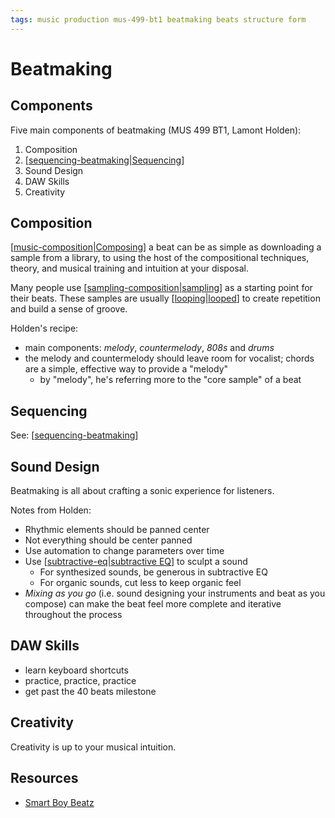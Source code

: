 ```yaml
---
tags: music production mus-499-bt1 beatmaking beats structure form
---
```


# Beatmaking

## Components

Five main components of beatmaking (MUS 499 BT1, Lamont Holden):

1. Composition
2. [[sequencing-beatmaking|Sequencing]]
3. Sound Design
4. DAW Skills
5. Creativity

## Composition

[[music-composition|Composing]] a beat can be as simple as downloading a sample from a library, to using the host of the compositional techniques, theory, and musical training and intuition at your disposal.

Many people use [[sampling-composition|sampling]] as a starting point for their beats. These samples are usually [[looping|looped]] to create repetition and build a sense of groove.

Holden's recipe:

- main components: _melody_, _countermelody_, _808s_ and _drums_
- the melody and countermelody should leave room for vocalist; chords are a simple, effective way to provide a "melody"
  - by "melody", he's referring more to the "core sample" of a beat

## Sequencing

See: [[sequencing-beatmaking]]

## Sound Design

Beatmaking is all about crafting a sonic experience for listeners.

Notes from Holden:

- Rhythmic elements should be panned center
- Not everything should be center panned
- Use automation to change parameters over time
- Use [[subtractive-eq|subtractive EQ]] to sculpt a sound
  - For synthesized sounds, be generous in subtractive EQ
  - For organic sounds, cut less to keep organic feel
- _Mixing as you go_ (i.e. sound designing your instruments and beat as you compose) can make the beat feel more complete and iterative throughout the process

## DAW Skills

- learn keyboard shortcuts
- practice, practice, practice
- get past the 40 beats milestone

## Creativity

Creativity is up to your musical intuition.

## Resources

- [Smart Boy Beatz](https://smartboybeatz.com/)

[//begin]: # "Autogenerated link references for markdown compatibility"
[sequencing-beatmaking|Sequencing]: sequencing-beatmaking "Sequencing (beatmaking)"
[music-composition|Composing]: music-composition "Music composition"
[sampling-composition|sampling]: sampling-composition "Sampling (composition)"
[looping|looped]: looping "Looping"
[sequencing-beatmaking]: sequencing-beatmaking "Sequencing (beatmaking)"
[subtractive-eq|subtractive EQ]: subtractive-eq "Subtractive EQ"
[//end]: # "Autogenerated link references"
